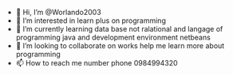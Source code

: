 - 👋 Hi, I’m @Worlando2003
- 👀 I’m interested in learn plus on programming
- 🌱 I’m currently learning data base not ralational and langage of programming java and development environment netbeans
- 💞️ I’m looking to collaborate on works help me learn more about programming
- 📫 How to reach me number phone 0984994320

<!---
Worlando2003/Worlando2003 is a ✨ special ✨ repository because its `README.md` (this file) appears on your GitHub profile.
You can click the Preview link to take a look at your changes.
--->

